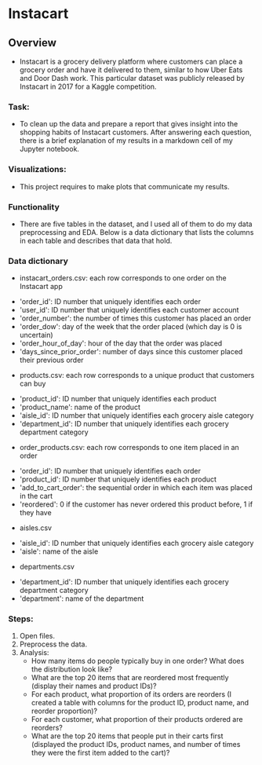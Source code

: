 # Instacart

## Overview
* Instacart is a grocery delivery platform where customers can place a grocery order and have it delivered to them, similar to how Uber Eats and Door Dash work. This particular dataset was publicly released by Instacart in 2017 for a Kaggle competition.


### Task:
* To clean up the data and prepare a report that gives insight into the shopping habits of Instacart customers. After answering each question, there is a brief explanation of my results in a markdown cell of my Jupyter notebook.

### Visualizations:
* This project requires to make plots that communicate my results.

### Functionality

* There are five tables in the dataset, and I used all of them to do my data preprocessing and EDA. Below is a data dictionary that lists the columns in each table and describes that data that hold.

### Data dictionary
* instacart_orders.csv: each row corresponds to one order on the Instacart app

- 'order_id': ID number that uniquely identifies each order
- 'user_id': ID number that uniquely identifies each customer account
- 'order_number': the number of times this customer has placed an order
- 'order_dow': day of the week that the order placed (which day is 0 is uncertain)
- 'order_hour_of_day': hour of the day that the order was placed
- 'days_since_prior_order': number of days since this customer placed their previous order

* products.csv: each row corresponds to a unique product that customers can buy

- 'product_id': ID number that uniquely identifies each product
- 'product_name': name of the product
- 'aisle_id': ID number that uniquely identifies each grocery aisle category
- 'department_id': ID number that uniquely identifies each grocery department category

* order_products.csv: each row corresponds to one item placed in an order

- 'order_id': ID number that uniquely identifies each order
- 'product_id': ID number that uniquely identifies each product
- 'add_to_cart_order': the sequential order in which each item was placed in the cart
- 'reordered': 0 if the customer has never ordered this product before, 1 if they have

* aisles.csv

- 'aisle_id': ID number that uniquely identifies each grocery aisle category
- 'aisle': name of the aisle

* departments.csv

- 'department_id': ID number that uniquely identifies each grocery department category
- 'department': name of the department

### Steps:
1. Open files.
2. Preprocess the data.
3. Analysis:
   - How many items do people typically buy in one order? What does the distribution look like?
   - What are the top 20 items that are reordered most frequently (display their names and product IDs)?
   - For each product, what proportion of its orders are reorders (I created a table with columns for the product ID, product name, and reorder proportion)?
   - For each customer, what proportion of their products ordered are reorders?
   - What are the top 20 items that people put in their carts first (displayed the product IDs, product names, and number of times they were the first item added to the cart)?
